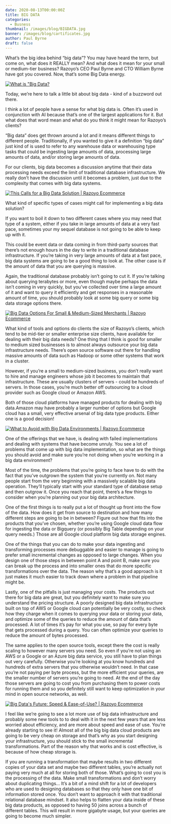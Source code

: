 ```yaml
---
date: 2020-08-13T00:00:00Z
title: BIG DATA
categories:
  - Busness
thumbnail: /images/blog/BIGDATA.jpg
banner: /images/blog/cartificates.jpg
author: Paul Byrne
draft: false
---
```

What’s the big idea behind “big data”? You may have heard the term, but come on, what does it REALLY mean? And what does it mean for your small or medium-tier business? Razoyo’s CEO Paul Byrne and CTO William Byrne have got you covered. Now, that’s some Big Data energy.

[![What is "Big Data?](https://img.youtube.com/vi/pIRcgNzPLtg/0.jpg)](https://www.youtube.com/watch?v=pIRcgNzPLtg)

Today, we’re here to talk a little bit about big data - kind of a buzzword out there.

I think a lot of people have a sense for what big data is. Often it’s used in conjunction with AI because that’s one of the largest applications for it. But what does that word mean and what do you think it might mean for Razoyo’s clients?

“Big data” does get thrown around a lot and it means different things to different people. Traditionally, if you wanted to give it a definition “big data” just kind of is used to refer to any warehouse data or warehousing type tasks that could be ingesting large amounts of data, processing large amounts of data, and/or storing large amounts of data.

For our clients, big data becomes a discussion anytime that their data processing needs exceed the limit of traditional database infrastructure. We really don’t have the discussion until it becomes a problem, just due to the complexity that comes with big data systems.

[![This Calls for a Big Data Solution | Razoyo Ecommerce](https://img.youtube.com/vi/pAVwwFBRlk0/0.jpg)](https://www.youtube.com/watch?v=pAVwwFBRlk0)

What kind of specific types of cases might call for implementing a big data solution?

If you want to boil it down to two different cases where you may need that type of a system, either if you take in large amounts of data at a very fast pace, sometimes your my sequel database is not going to be able to keep up with it.

This could be event data or data coming in from third-party sources that there’s not enough hours in the day to write in a traditional database infrastructure. If you’re taking in very large amounts of data at a fast pace, big data systems are going to be a good thing to look at. The other case is if the amount of data that you are querying is massive.

Again, the traditional database probably isn’t going to cut it. If you’re talking about querying terabytes or more, even though maybe perhaps the data isn’t coming in very quickly, but you’ve collected over time a large amount of it and want to query it efficiently and get responses in a reasonable amount of time, you should probably look at some big query or some big data storage options there.

[![Big Data Options For Small & Medium-Sized Merchants | Razoyo Ecommerce](https://img.youtube.com/vi/dkv_MIrC6j4/0.jpg)](https://www.youtube.com/watch?v=dkv_MIrC6j4)

What kind of tools and options do clients the size of Razoyo’s clients, which tend to be mid-tier or smaller enterprise size clients, have available for dealing with their big data needs? One thing that I think is good for smaller to medium sized businesses is to almost always outsource your big data infrastructure needs. There’s open source software out there for handling massive amounts of data such as Hadoop or some other systems that work in a cluster.

However, if you’re a small to medium-sized business, you don’t really want to hire and manage engineers whose job it becomes to maintain that infrastructure. These are usually clusters of servers - could be hundreds of servers. In those cases, you’re much better off outsourcing to a cloud provider such as Google cloud or Amazon AWS.

Both of those cloud platforms have managed products for dealing with big data.Amazon may have probably a larger number of options but Google cloud has a small, very effective arsenal of big data type products. Either one is a good decision!

[![What to Avoid with Big Data Environments | Razoyo Ecommerce](https://img.youtube.com/vi/zWuNQZRUz_0/0.jpg)](https://www.youtube.com/watch?v=zWuNQZRUz_0)

One of the offerings that we have, is dealing with failed implementations and dealing with systems that have become unruly. You see a lot of problems that come up with big data implementation, so what are the things you should avoid and make sure you’re not doing when you’re working in a big data environment?

Most of the time, the problems that you’re going to face have to do with the fact that you’ve outgrown the system that you’re currently on. Not many people start from the very beginning with a massively scalable big data operation. They’ll typically start with your standard type of database setup and then outgrow it. Once you reach that point, there’s a few things to consider when you’re planning out your big data architecture.

One of the first things is to really put a lot of thought up front into the flow of the data. How does it get from source to destination and how many different steps are going to be in between? Figure out how that fits into the products that you’ve chosen, whether you’re using Google cloud data flow for ingesting the data or Bigquery (or possibly Big Table depending on your query needs.) Those are all Google cloud platform big data storage engines.

One of the things that you can do to make your data ingesting and transforming processes more debuggable and easier to manage is going to prefer small incremental changes as opposed to large changes. When you design one of those steps in between point A and point B, make sure you can break up the process and into smaller ones that do more specific transformations over the data. The reason why that’s a good approach is it just makes it much easier to track down where a problem in that pipeline might be.

Lastly, one of the pitfalls is just managing your costs. The products out there for big data are great, but you definitely want to make sure you understand the pricing structure. A poorly designed big data infrastructure built on top of AWS or Google cloud can potentially be very costly, so check how they charge when it comes to querying your data or storing your data, and optimize some of the queries to reduce the amount of data that’s processed. A lot of times it’s pay for what you use, so pay for every byte that gets processed during a query. You can often optimize your queries to reduce the amount of bytes processed.

The same applies to the open source tools, except there the cost is really scaling to however many servers you need. So even if you’re not using an AWS or a Google or an Azure big data service, you still have to plan things out very carefully. Otherwise you’re looking at you know hundreds and hundreds of extra servers that you otherwise wouldn’t need. In that case you’re not paying per byte process, but the more efficient your queries, are the smaller number of servers you’re going to need. At the end of the day those servers are going to cost you from purchasing them to power costs for running them and so you definitely still want to keep optimization in your mind in open source networks, as well.

[![Big Data's Future: Speed & Ease-of-Use? | Razoyo Ecommerce](https://img.youtube.com/vi/TocVpW0vYi4/0.jpg)](https://www.youtube.com/watch?v=TocVpW0vYi4)

I feel like we’re going to see a lot more use of big data infrastructure and probably some new tools to to deal with it in the next few years that are less worried about efficiency, and are more about speed and ease of use. You’re already starting to see it! Almost all of the big big data cloud products are going to be very cheap on storage and that’s why as you start designing your infrastructure, you should stick to the small incremental transformations. Part of the reason why that works and is cost effective, is because of how cheap storage is.

If you are running a transformation that maybe results in two different copies of your data set and maybe two different tables, you’re actually not paying very much at all for storing both of those. What’s going to cost you is the processing of the data. Make small transformations and don’t worry about duplicating things… It’s a bit of a mind shift for a lot of developers who are used to designing databases so that they only have one bit of information stored once. You don’t want to approach it with that traditional relational database mindset. It also helps to flatten your data inside of these big data products, as opposed to having 50 joins across a bunch of different tables. This will result in more gigabyte usage, but your queries are going to become much simpler.
